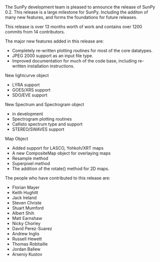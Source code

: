 The SunPy development team is pleased to announce the release of SunPy 0.2.
This release is a large milestone for SunPy. Including the additon of many new features, and forms the foundations for future releases.

This release is over 13 months worth of work and contains over 1200 commits from 14 contributors.

The major new features added in this release are:

* Completely re-written plotting routines for most of the core datatypes.
* JPEG 2000 support as an input file type.
* Improved documentation for much of the code base, including re-written installation instructions.

New lightcurve object
* LYRA support
* GOES/XRS support
* SDO/EVE support

New Spectrum and Spectrogram object
* in development
* Spectrogram plotting routines
* Callisto spectrum type and support
* STEREO/SWAVES support

Map Object
* Added support for LASCO, Yohkoh/XRT maps
* A new CompositeMap object for overlaying maps
* Resample method
* Superpixel method
* The addition of the rotate() method for 2D maps.

The people who have contributed to this release are:

* Florian Mayer
* Keith Hughitt
* Jack Ireland
* Steven Christe
* Stuart Mumford
* Albert Shih
* Matt Earnshaw
* Nicky Chorley
* David Perez-Suarez
* Andrew Inglis
* Russell Hewett
* Thomas Robitaille
* Jordan Ballew
* Arseniy Kustov